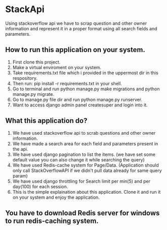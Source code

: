# StackApi
 Using stackoverflow api we have to scrap question and other owner information and represent it  in a proper format using all search fields and parameters.


## How to run this application on your system.

1) First clone this project.
2) Make a virtual enviroment on your system.
3) Take requirements.txt file which i provided in the uppermost dir in this respository.
4) Then run: pip install -r requirements.txt in your shell.
5) Go to terminal and run python manage.py make migrations and python manage.py migrate.
6) Go to manage.py file dir and run python manage.py runserver.
7) Want to access django admin panel createsuper and login into it.

## What this application do?

1) We have used stackoverflow api to scrab questions and other owner information.
2) We have made a search area for each field and parameters present in the api.
3) We have used django pagination to list the items. (we have set some default value you can also change it while searching the query)
4) We have used Redis-cache system for Page/Data. (Application should only call StackOverflowAPI if we didn't pull data already for same query param)
5) We have used django throttling for Search limit per min(5) and per day(100) for each session.
6) This is the simple explaination about this application. Clone it and run it on your system and enjoy the application.

## You have to download Redis server for windows to run redis-caching system.
